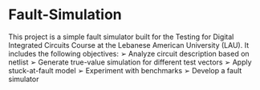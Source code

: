 # Fault-Simulation

This project is a simple fault simulator built for the Testing for Digital Integrated Circuits Course at the Lebanese American University (LAU). It includes the following objectives:
➢ Analyze circuit description based on netlist
➢ Generate true-value simulation for different test vectors
➢ Apply stuck-at-fault model
➢ Experiment with benchmarks
➢ Develop a fault simulator
